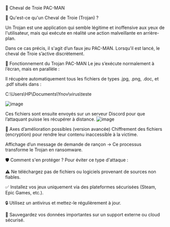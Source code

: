 🐴 Cheval de Troie PAC-MAN

📌 Qu'est-ce qu'un Cheval de Troie (Trojan) ?

Un Trojan est une application qui semble légitime et inoffensive aux yeux de l'utilisateur, mais qui exécute en réalité une action malveillante en arrière-plan.

Dans ce cas précis, il s'agit d’un faux jeu PAC-MAN. Lorsqu’il est lancé, le cheval de Troie s’active discrètement.

🎯 Fonctionnement du Trojan PAC-MAN
Le jeu s’exécute normalement à l’écran, mais en parallèle :

Il récupère automatiquement tous les fichiers de types .jpg, .png, .doc, et .pdf situés dans :


C:\Users\HP\Documents\Ynov\virus\teste

![image](https://github.com/user-attachments/assets/206d0d7e-4226-4702-b5bf-ab0309ac8895)

Ces fichiers sont ensuite envoyés sur un serveur Discord pour que l’attaquant puisse les récupérer à distance.
![image](https://github.com/user-attachments/assets/a2c1a0dc-f108-4358-821e-58d8a06e958a)


🔐 Axes d’amélioration possibles (version avancée)
Chiffrement des fichiers (encryption) pour rendre leur contenu inaccessible à la victime.

Affichage d’un message de demande de rançon → Ce processus transforme le Trojan en ransomware.

🛡️ Comment s'en protéger ?
Pour éviter ce type d'attaque :

⚠️ Ne téléchargez pas de fichiers ou logiciels provenant de sources non fiables.

✅ Installez vos jeux uniquement via des plateformes sécurisées (Steam, Epic Games, etc.).

🔒 Utilisez un antivirus et mettez-le régulièrement à jour.

📂 Sauvegardez vos données importantes sur un support externe ou cloud sécurisé.

